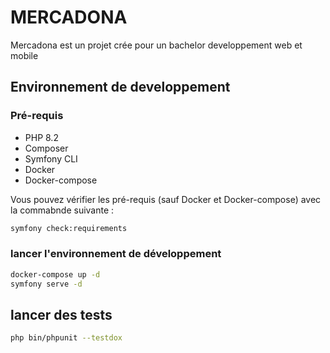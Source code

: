 # MERCADONA

Mercadona est un projet crée pour un bachelor developpement web et mobile 

## Environnement de developpement 

### Pré-requis 
* PHP 8.2
* Composer
* Symfony CLI
* Docker
* Docker-compose

Vous pouvez vérifier les pré-requis (sauf Docker et Docker-compose) avec la commabnde suivante : 
```bash
symfony check:requirements
```

### lancer l'environnement de développement 
```bash
docker-compose up -d
symfony serve -d
```

## lancer des tests 
```bash
php bin/phpunit --testdox
```

